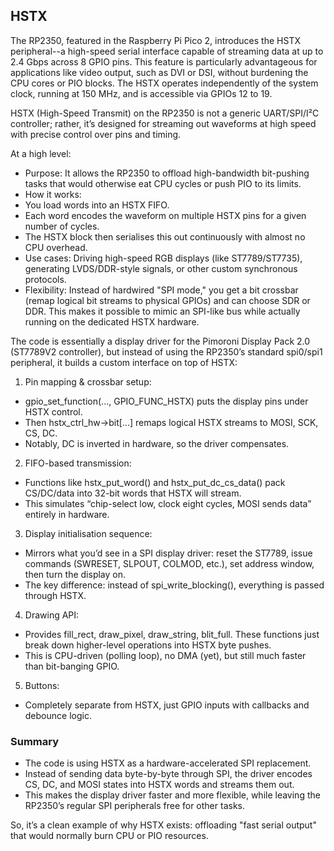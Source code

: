 
## HSTX

The RP2350, featured in the Raspberry Pi Pico 2, introduces the HSTX peripheral--a
high-speed serial interface capable of streaming data at up to 2.4 Gbps across 8 GPIO
pins. This feature is particularly advantageous for applications like video output,
such as DVI or DSI, without burdening the CPU cores or PIO blocks. The HSTX operates
independently of the system clock, running at 150 MHz, and is accessible via GPIOs 12 to 19.

HSTX (High-Speed Transmit) on the RP2350 is not a generic UART/SPI/I²C controller;
rather, it’s designed for streaming out waveforms at high speed with precise control
over pins and timing.

At a high level:
- Purpose: It allows the RP2350 to offload high-bandwidth bit-pushing tasks that would
  otherwise eat CPU cycles or push PIO to its limits.
- How it works:
- You load words into an HSTX FIFO.
- Each word encodes the waveform on multiple HSTX pins for a given number of cycles.
- The HSTX block then serialises this out continuously with almost no CPU overhead.
- Use cases: Driving high-speed RGB displays (like ST7789/ST7735), generating LVDS/DDR-style
  signals, or other custom synchronous protocols.
- Flexibility: Instead of hardwired "SPI mode," you get a bit crossbar (remap logical
  bit streams to physical GPIOs) and can choose SDR or DDR. This makes it possible to
  mimic an SPI-like bus while actually running on the dedicated HSTX hardware.


The code is essentially a display driver for the Pimoroni Display Pack 2.0 (ST7789V2
controller), but instead of using the RP2350’s standard spi0/spi1 peripheral, it builds
a custom interface on top of HSTX:

1. Pin mapping & crossbar setup:
- gpio_set_function(..., GPIO_FUNC_HSTX) puts the display pins under HSTX control.
- Then hstx_ctrl_hw->bit[...] remaps logical HSTX streams to MOSI, SCK, CS, DC.
- Notably, DC is inverted in hardware, so the driver compensates.

2. FIFO-based transmission:
- Functions like hstx_put_word() and hstx_put_dc_cs_data() pack CS/DC/data into
  32-bit words that HSTX will stream.
- This simulates “chip-select low, clock eight cycles, MOSI sends data” entirely in hardware.

3. Display initialisation sequence:
- Mirrors what you’d see in a SPI display driver: reset the ST7789, issue commands
  (SWRESET, SLPOUT, COLMOD, etc.), set address window, then turn the display on.
- The key difference: instead of spi_write_blocking(), everything is passed through HSTX.

4. Drawing API:
- Provides fill_rect, draw_pixel, draw_string, blit_full. These functions just break
  down higher-level operations into HSTX byte pushes.
- This is CPU-driven (polling loop), no DMA (yet), but still much faster than bit-banging GPIO.

5. Buttons:
- Completely separate from HSTX, just GPIO inputs with callbacks and debounce logic.



### Summary
- The code is using HSTX as a hardware-accelerated SPI replacement.
- Instead of sending data byte-by-byte through SPI, the driver encodes
  CS, DC, and MOSI states into HSTX words and streams them out.
- This makes the display driver faster and more flexible, while leaving
  the RP2350’s regular SPI peripherals free for other tasks.

So, it’s a clean example of why HSTX exists: offloading "fast serial output"
that would normally burn CPU or PIO resources.

